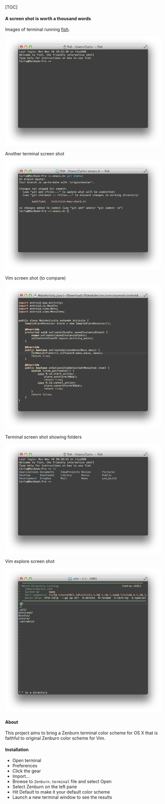 [TOC]

#### A screen shot is worth a thousand words

Images of terminal running [fish](http://fishshell.com/).

![Screen shot terminal startup](screen-shots/screen-shot-terminal-startup.png)

Another terminal screen shot

![Screen shot terminal example 0](screen-shots/screen-shot-terminal-example-0.png)

Vim screen shot (to compare)

![Screen shot vim](screen-shots/screen-shot-vim.png)

Terminal screen shot showing folders

![Screen shot terminal folders](screen-shots/screen-shot-terminal-folders.png)

Vim explore screen shot

![Screen shot vim explore](screen-shots/screen-shot-vim-explore.png)

#### About

This project aims to bring a Zenburn terminal color scheme for OS X that is faithful to original Zenburn color scheme for Vim.

#### Installation

- Open terminal
- Preferences
- Click the gear
- Import...
- Browse to `Zenburn.terminal` file and select Open
- Select Zenburn on the left pane
- Hit Default to make it your default color scheme
- Launch a new terminal window to see the results